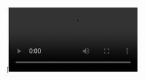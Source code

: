 [![Watch the video](https://raw.githubusercontent.com/tommycoolman/duplo_cc330_illustrator_impose/refs/heads/main/github_impose_script.mp4)
